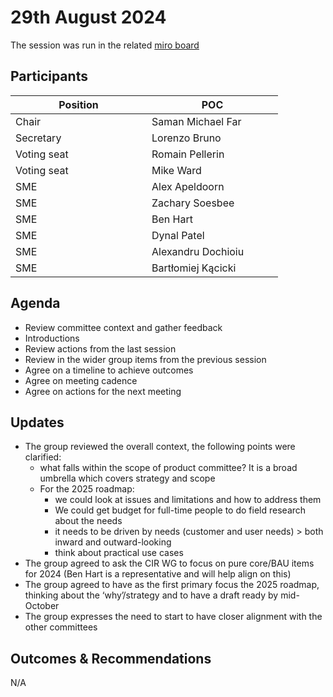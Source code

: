 # 29th August 2024

The session was run in the related [miro board](https://miro.com/app/board/uXjVKro\_lxs=/)

## Participants

<table><thead><tr><th width="202">Position</th><th width="194">POC</th></tr></thead><tbody><tr><td>Chair</td><td>Saman Michael Far</td></tr><tr><td>Secretary</td><td>Lorenzo Bruno</td></tr><tr><td>Voting seat</td><td>Romain Pellerin</td></tr><tr><td>Voting seat</td><td>Mike Ward</td></tr><tr><td>SME</td><td>Alex Apeldoorn</td></tr><tr><td>SME</td><td>Zachary Soesbee</td></tr><tr><td>SME</td><td>Ben Hart</td></tr><tr><td>SME</td><td>Dynal Patel</td></tr><tr><td>SME</td><td>Alexandru Dochioiu</td></tr><tr><td>SME</td><td>Bartłomiej Kącicki</td></tr></tbody></table>

## Agenda

* Review committee context and gather feedback
* Introductions
* Review actions from the last session
* Review in the wider group items from the previous session
* Agree on a timeline to achieve outcomes
* Agree on meeting cadence
* Agree on actions for the next meeting

## Updates

* The group reviewed the overall context, the following points were clarified:
  * what falls within the scope of product committee? It is a broad umbrella which covers strategy and scope
  * For the 2025 roadmap:
    * we could look at issues and limitations and how to address them
    * We could get budget for full-time people to do field research about the needs
    * it needs to be driven by needs (customer and user needs) > both inward and outward-looking
    * think about practical use cases
* The group agreed to ask the CIR WG to focus on pure core/BAU items for 2024 (Ben Hart is a representative and will help align on this)&#x20;
* The group agreed to have as the first primary focus the 2025 roadmap, thinking about the ‘why’/strategy and to have a draft ready by mid-October
* The group expresses the need to start to have closer alignment with the other committees

## Outcomes & Recommendations

N/A
